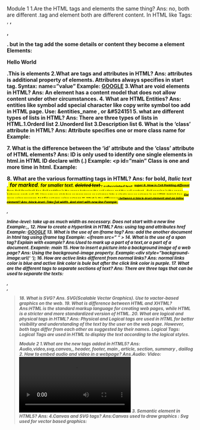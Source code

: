 Module 1
1.Are the HTML tags and elements the same thing?
Ans: no, both are different .tag and element both are different content. In HTML like 
Tags:   <a>, <b>,<div>,<p>.  but in the tag add the some details or content they become a element
Elements: <p> Hello World </p> .This is elements
2.What are tags and attributes in HTML?
Ans: attributes is additional property of elements. Attributes always specifies in start tag. Syntax: name=”value” 
Example: <a href=”https://www.google.com>GOOGLE</a>
3.What are void elements in HTML?
Ans: An element has a content model that does not allow content under other circumstances.
4. What are HTML Entities?
Ans: entities like symbol  add  special character  like copy write symbol too add in HTML page.
Use: &entities_name , or &#524151
5. what are different types of lists in HTML? 
Ans: There are three types of lists in HTML.1.Orderd list 2.Unorderd list 3.Description list
6. What is the ‘class’ attribute in HTML?
Ans: Attribute specifies one or more class name for 
Example: <p class=”main”>
7. What is the difference between the ‘id’ attribute and the ‘class’ attribute of HTML elements?
Ans: ID is only used to identify one single elements in html.in HTML ID declare with (.)
Example: <p id=”main”
Class is one and more time in html.  Example: <p class=”main”>
8. What are the various formatting tags in HTML?
Ans: <b> for bold, <i> Italic text ,<mark> for marked, <small> for smaller text, <del> deleted text ,<sub> subscripted text, <sup> super
9. How is Cell Padding different from Cell Spacing?
Ans:Cell padding is the space between the cell edges and the cell content..
Cell spacing is the space between each cell.
10. How can we club two or more rows or columns into a single row or column in an HTML table?
Ans: For rows using rowspan
And for column using colspan
11. What is the difference between a block-level element and an inline element?
Ans: block-level :Take full width. And start with new line Example: <p>,<div>
Inline-level: take up as much width as necessary. Does not start with  a new line Example:<img>,<a>,<span>
12. How to create a Hyperlink in HTML? 
Ans: using <a> tag and attributes href   Example: <a href=”https://www.gooogle.com>GOOGLE</a>
13. What is the use of an iframe tag?
Ans: add the another document in html tag using iframe tag
Example: <ifream  src=”  “ ></ifream>
14. What is the use of a span tag? Explain with example?
Ans:Used to mark up a part of a text,or a part of a document.
Exapmle: <span style=”color:red”>main</span>
15. How to insert a picture into a background image of a web page?
Ans: Using the background-image property. 
Example:<div style=”background-image:url(‘ ‘);
16. How are active links different from normal links?
Ans: normal links color is blue and active link color is bule but after the click link color is purple.
17. What are the different tags to separate sections of text?
Ans: There are three tags that can be used to separate the texts: <p>, <br>, <blockquote>
18. What is SVG?
Ans. SVG(Scalable Vector Graphics). Use to vactor-based graphics on the web.
19.  What is difference between HTML and XHTML?
Ans:HTML is the standard markup language for creating web pages, while HTML is a stricter and more standardized version of HTML.
20. What are logical and physical tags in HTML?
Ans: Physical and Logical tags are used in HTML for better visibility and understanding of the text by the user on the web page. However, both tags differ from each other as suggested by their names. Logical Tags: Logical Tags are used in HTML to display the text according to the logical styles.








Module 2
1.What are the new tags added in HTML5?
Ans: Audio,video,svg,canvas,, header, footer, main , article, section, summary , daillog
2. How to embed audio and video in a webpage? 
Ans.Audio: <audio> <source src="file_name" type="audio_file_type"></audio>
Video: <video><source src="file_name" type="video_file_type"></video>
3. Semantic element in HTML5?
Ans:
 4.Canvas and SVG tags?
Ans:Canvas used to draw graphics : <canvas id="myCanvas" width="200" height="100"></canvas>
Svg used for vector based graphics:

